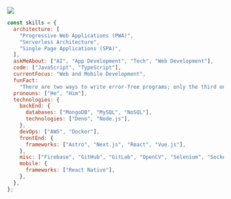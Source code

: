 <!---------------------------------------------------------------------------------------------------->
<!---------------------------------------------------------------------------------------------------->
<p align="center">
<!---------------------------------------------------------------------------------------------------->
<!---------------------------------------------------------------------------------------------------->
</p>


<!---------------------------------------------------------------------------------------------------->

<div id="header" align="left">
  <img
    src="https://developers.giphy.com/branch/master/static/api-512d36c09662682717108a38bbb5c57d.gif"
    width="full"
  />

<!---------------------------------------------------------------------------------------------------->



<!---------------------------------------------------------------------------------------------------->

```javascript
const skills = {
  architecture: [
    "Progressive Web Applications (PWA)",
    "Serverless Architecture",
    "Single Page Applications (SPA)",
  ],
  askMeAbout: ["AI", "App Development", "Tech", "Web Development"],
  code: ["JavaScript", "TypeScript"],
  currentFocus: "Web and Mobile Development",
  funFact:
    "There are two ways to write error-free programs; only the third one works 😅",
  pronouns: ["He", "Him"],
  technologies: {
    backEnd: {
      databases: ["MongoDB", "MySQL", "NoSQL"],
      technologies: ["Deno", "Node.js"],
    },
    devOps: ["AWS", "Docker"],
    frontEnd: {
      frameworks: ["Astro", "Next.js", "React", "Vue.js"],
    },
    misc: ["Firebase", "GitHub", "GitLab", "OpenCV", "Selenium", "Socket.IO"],
    mobile: {
      frameworks: ["React Native"],
    },
  },
};

```

<!---------------------------------------------------------------------------------------------------->

<!---------------------------------------------------------------------------------------------------->


<!---------------------------------------------------------------------------------------------------->

<div align="center">
  <br><p align="centre"><b> </b></p>  
  <br>
</div>

<!---------------------------------------------------------------------------------------------------->

